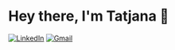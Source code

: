 <h1 align="left"> Hey there, I'm Tatjana 👋 </h1>

<p align="left">
   
   <a href="https://www.linkedin.com/in/tatjana-pronina-21a436111/"><img alt="LinkedIn" src="https://img.shields.io/badge/-tatjanapronina-black?style=flat-square&logo=Linkedin&logoColor=white&link=https://www.linkedin.com/in/tatjana-pronina-21a436111/"></a>
   <a href="mailto:tatjaana.pronina@gmail.com"><img alt="Gmail" src="https://img.shields.io/badge/-tatjaana.pronina@gmail.com-black?style=flat-square&logo=Gmail&logoColor=white&link=mailto:tatjaana.pronina@gmail.com"></a>

<h3 align="left">  </h3>


<!--
**TatjanaPro/TatjanaPro** is a ✨ _special_ ✨ repository because its `README.md` (this file) appears on your GitHub profile.

Here are some ideas to get you started:

- 🔭 I’m currently working on ...
- 🌱 I’m currently learning Java
- 👯 I’m looking to collaborate on ...
- 🤔 I’m looking for help with ...
- 💬 Ask me about ...
- 📫 How to reach me: ...
- 😄 Pronouns: ...
- ⚡ Fun fact: ...
-->
